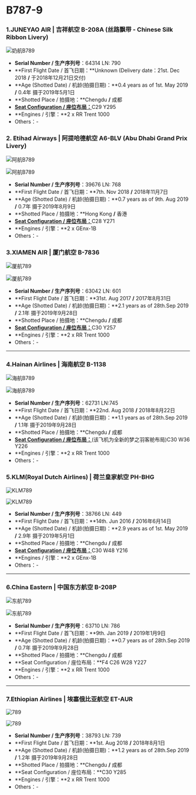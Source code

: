 # B787-9

### 1.JUNEYAO AIR | 吉祥航空 B-208A (丝路飘带 - Chinese Silk Ribbon Livery)

![奶航B789](http://py2kq5jlv.bkt.clouddn.com/B789_HO_B-208A.jpg)

- **Serial Number / 生产序列号**：64314  LN: 790
- **First Flight Date / 首飞日期：**Unknown (Delivery date：21st. Dec 2018  **/**  于2018年12月21日交付)
- **Age (Shotted Date) / 机龄(拍摄日期)：**0.4 years as of 1st. May 2019  **/**  0.4年  摄于2019年5月1日
- **Shotted Place / 拍摄地：**Chengdu  **/**  成都
- [**Seat Configuration / 座位布局：**](http://www.juneyaoair.com/pages/services/flightType.aspx###)C29 Y295
- **Engines / 引擎：**2 x RR Trent 1000
- Others：-

### 2. Etihad Airways | 阿提哈德航空 A6-BLV (Abu Dhabi Grand Prix Livery)

![阿航B789](http://py2kq5jlv.bkt.clouddn.com/B789_EY_A6-BLV_1.jpg)

![阿航B789](http://py2kq5jlv.bkt.clouddn.com/B789_EY_A6-BLV_2.jpg)

- **Serial Number / 生产序列号**：39676  LN: 768
- **First Flight Date / 首飞日期：**7th. Nov 2018  **/**  2018年11月7日
- **Age (Shotted Date) / 机龄(拍摄日期)：**0.7 years as of 9th. Aug 2019  **/**  0.7年  摄于2019年8月9日
- **Shotted Place / 拍摄地：**Hong Kong  **/**  香港
- [**Seat Configuration / 座位布局：**](https://www.etihad.com/content/dam/eag/etihadairways/etihadcom/Global/products/fleet/etihad-b787-9-2class-map.jpg)C28 Y271
- **Engines / 引擎：**2 x GEnx-1B
- Others：-

### 3.XIAMEN AIR | 厦门航空     B-7836

![厦航789](http://py2kq5jlv.bkt.clouddn.com/B789_MF_B-7836_1.jpg)

![厦航789](http://py2kq5jlv.bkt.clouddn.com/B789_MF_B-7836_4.jpg)

- **Serial Number / 生产序列号**：63042  LN: 601
- **First Flight Date / 首飞日期：**31st. Aug 2017  **/**  2017年8月31日
- **Age (Shotted Date) / 机龄(拍摄日期)：**2.1 years as of 28th.Sep 2019  **/**  2.1年  摄于2019年9月28日
- **Shotted Place / 拍摄地：**Chengdu  **/**  成都
- [**Seat Configuration / 座位布局：**]([https://www.xiamenair.com/brandnew_CN/upload/images/2019/1/%E6%9C%BA%E5%9E%8B%E5%9B%BE_787-9_imagecp.jpg](https://www.xiamenair.com/brandnew_CN/upload/images/2019/1/机型图_787-9_imagecp.jpg))C30 Y257
- **Engines / 引擎：**2 x RR Trent 1000
- Others：-

****

### 4.Hainan Airlines | 海南航空     B-1138

![海航B789](http://pyjvbivyg.bkt.clouddn.com/B789_HU_B-1138_2.jpg)

![海航B789](http://pyjvbivyg.bkt.clouddn.com/B789_HU_B-1138_3.jpg)

- **Serial Number / 生产序列号**：62731 LN:745
- **First Flight Date / 首飞日期：**22nd. Aug 2018  **/**  2018年8月22日
- **Age (Shotted Date) / 机龄(拍摄日期)：**1.1 years as of 28th.Sep 2019  **/**  1.1年  摄于2019年9月28日
- **Shotted Place / 拍摄地：**Chengdu  **/**  成都
- [**Seat Configuration / 座位布局：**]([https://www.hainanairlines.com/HUPortal/dyn/portal/DisplayPage?COUNTRY_SITE=JP&SITE=CBHZCBHZ&LANGUAGE=CN&PAGE=BETG)(该飞机为全新的梦之羽客舱布局)C30 W36 Y226
- **Engines / 引擎：**2 x RR Trent 1000
- Others：-

### 5.KLM(Royal Dutch Airlines) | 荷兰皇家航空     PH-BHG

![KLM789](http://py2kq5jlv.bkt.clouddn.com/B789_KL_PH-BHG_1.jpg)

![KLM789](http://py2kq5jlv.bkt.clouddn.com/B789_KL_PH-BHG_2.jpg)

- **Serial Number / 生产序列号**：38766  LN: 449
- **First Flight Date / 首飞日期：**14th. Jun 2016  **/**  2016年6月14日
- **Age (Shotted Date) / 机龄(拍摄日期)：**2.9 years as of 1st. May 2019  **/**  2.9年  摄于2019年5月1日
- **Shotted Place / 拍摄地：**Chengdu  **/**  成都
- [**Seat Configuration / 座位布局：**](https://www.klm.com/travel/es_en/prepare_for_travel/on_board/our_aircraft/boeing_787_9.htm)C30 W48 Y216
- **Engines / 引擎：**2 x GEnx-1B
- Others：-

****

### 6.China Eastern | 中国东方航空     B-208P

![东航789](http://py2kq5jlv.bkt.clouddn.com/B787-9_MU_B-208P_3.jpg)

![东航789](http://py2kq5jlv.bkt.clouddn.com/B787-9_MU_B-208P_1.jpg)

- **Serial Number / 生产序列号**：63710  LN: 786
- **First Flight Date / 首飞日期：**9th. Jan 2019  **/**  2019年1月9日
- **Age (Shotted Date) / 机龄(拍摄日期)：**0.7 years as of 28th.Sep 2019  **/**  0.7年  摄于2019年9月28日
- **Shotted Place / 拍摄地：**Chengdu  **/**  成都
- **Seat Configuration / 座位布局：**F4 C26 W28 Y227
- **Engines / 引擎：**2 x RR Trent 1000
- Others：- 

****

### 7.Ethiopian Airlines | 埃塞俄比亚航空     ET-AUR

![789](http://py2kq5jlv.bkt.clouddn.com/B787-9_ET_ET-AUR_2.jpg)

![789](http://py2kq5jlv.bkt.clouddn.com/B787-9_ET_ET-AUR_4.jpg)

- **Serial Number / 生产序列号**：38793  LN: 739
- **First Flight Date / 首飞日期：**1st. Aug 2018  **/**  2018年8月1日
- **Age (Shotted Date) / 机龄(拍摄日期)：**1.2 years as of 28th.Sep 2019  **/**  1.2年  摄于2019年9月28日
- **Shotted Place / 拍摄地：**Chengdu  **/**  成都
- **Seat Configuration / 座位布局：**C30 Y285
- **Engines / 引擎：**2 x RR Trent 1000
- Others：- 